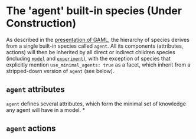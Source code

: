 
# The 'agent' built-in species (Under Construction)


As described in the [presentation of GAML](G__KeyConcepts), the hierarchy of species derives from a single built-in species called `agent`. All its components (attributes, actions) will then be inherited by all direct or indirect children species (including [`model`](G__ModelBuiltInSpecies) and [`experiment`](G__ExperimentBuiltInSpecies)), with the exception of species that explicitly mention `use_minimal_agents: true` as a facet, which inherit from a stripped-down version of `agent` (see below).



## `agent` attributes
`agent` defines several attributes, which form the minimal set of knowledge any agent will have in a model.
  * 


## `agent` actions